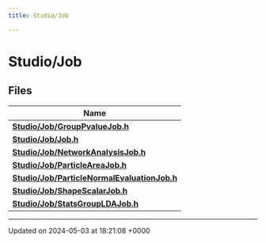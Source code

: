 ```yaml
---
title: Studio/Job

---
```


# Studio/Job



## Files

| Name           |
| -------------- |
| **[Studio/Job/GroupPvalueJob.h](../Files/GroupPvalueJob_8h.md#file-grouppvaluejob.h)**  |
| **[Studio/Job/Job.h](../Files/Job_8h.md#file-job.h)**  |
| **[Studio/Job/NetworkAnalysisJob.h](../Files/NetworkAnalysisJob_8h.md#file-networkanalysisjob.h)**  |
| **[Studio/Job/ParticleAreaJob.h](../Files/ParticleAreaJob_8h.md#file-particleareajob.h)**  |
| **[Studio/Job/ParticleNormalEvaluationJob.h](../Files/ParticleNormalEvaluationJob_8h.md#file-particlenormalevaluationjob.h)**  |
| **[Studio/Job/ShapeScalarJob.h](../Files/ShapeScalarJob_8h.md#file-shapescalarjob.h)**  |
| **[Studio/Job/StatsGroupLDAJob.h](../Files/StatsGroupLDAJob_8h.md#file-statsgroupldajob.h)**  |






-------------------------------

Updated on 2024-05-03 at 18:21:08 +0000
